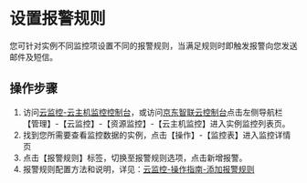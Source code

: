 # 设置报警规则
您可针对实例不同监控项设置不同的报警规则，当满足规则时即触发报警向您发送邮件及短信。

## 操作步骤
1. 访问[云监控-云主机监控控制台](https://cms-console.jdcloud.com/serverMonitor)，或访问[京东智联云控制台](https://console.jdcloud.com/)点击左侧导航栏【管理】-【云监控】-【资源监控】-【云主机监控】进入实例监控列表页。
2. 找到您所需要查看监控数据的实例，点击【操作】-【监控表】进入监控详情页
3. 点击【报警规则】标签，切换至报警规则选项，点击新增报警。
4. 报警规则配置方法和说明，详见：[云监控-操作指南-添加报警规则](https://docs.jdcloud.com/cn/monitoring/add-rule)

